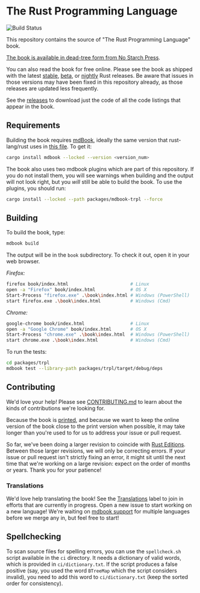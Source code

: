 # The Rust Programming Language

![Build Status](https://github.com/rust-lang/book/workflows/CI/badge.svg)

This repository contains the source of "The Rust Programming Language" book.

[The book is available in dead-tree form from No Starch Press][nostarch].

[nostarch]: https://nostarch.com/rust-programming-language-2nd-edition

You can also read the book for free online. Please see the book as shipped with
the latest [stable], [beta], or [nightly] Rust releases. Be aware that issues
in those versions may have been fixed in this repository already, as those
releases are updated less frequently.

[stable]: https://doc.rust-lang.org/stable/book/
[beta]: https://doc.rust-lang.org/beta/book/
[nightly]: https://doc.rust-lang.org/nightly/book/

See the [releases] to download just the code of all the code listings that appear in the book.

[releases]: https://github.com/rust-lang/book/releases

## Requirements

Building the book requires [mdBook], ideally the same version that
rust-lang/rust uses in [this file][rust-mdbook]. To get it:

[mdBook]: https://github.com/rust-lang/mdBook
[rust-mdbook]: https://github.com/rust-lang/rust/blob/master/src/tools/rustbook/Cargo.toml

```sh
cargo install mdbook --locked --version <version_num>
```

The book also uses two mdbook plugins which are part of this repository. If you
do not install them, you will see warnings when building and the output will not
look right, but you _will_ still be able to build the book. To use the plugins,
you should run:

```sh
cargo install --locked --path packages/mdbook-trpl --force
```

## Building

To build the book, type:

```sh
mdbook build
```

The output will be in the `book` subdirectory. To check it out, open it in
your web browser.

_Firefox:_

```sh
firefox book/index.html                       # Linux
open -a "Firefox" book/index.html             # OS X
Start-Process "firefox.exe" .\book\index.html # Windows (PowerShell)
start firefox.exe .\book\index.html           # Windows (Cmd)
```

_Chrome:_

```sh
google-chrome book/index.html                 # Linux
open -a "Google Chrome" book/index.html       # OS X
Start-Process "chrome.exe" .\book\index.html  # Windows (PowerShell)
start chrome.exe .\book\index.html            # Windows (Cmd)
```

To run the tests:

```sh
cd packages/trpl
mdbook test --library-path packages/trpl/target/debug/deps
```

## Contributing

We'd love your help! Please see [CONTRIBUTING.md][contrib] to learn about the
kinds of contributions we're looking for.

[contrib]: https://github.com/rust-lang/book/blob/main/CONTRIBUTING.md

Because the book is [printed][nostarch], and because we want
to keep the online version of the book close to the print version when
possible, it may take longer than you're used to for us to address your issue
or pull request.

So far, we've been doing a larger revision to coincide with [Rust Editions](https://doc.rust-lang.org/edition-guide/). Between those larger
revisions, we will only be correcting errors. If your issue or pull request
isn't strictly fixing an error, it might sit until the next time that we're
working on a large revision: expect on the order of months or years. Thank you
for your patience!

### Translations

We'd love help translating the book! See the [Translations] label to join in
efforts that are currently in progress. Open a new issue to start working on
a new language! We're waiting on [mdbook support] for multiple languages
before we merge any in, but feel free to start!

[Translations]: https://github.com/rust-lang/book/issues?q=is%3Aopen+is%3Aissue+label%3ATranslations
[mdbook support]: https://github.com/rust-lang/mdBook/issues/5

## Spellchecking

To scan source files for spelling errors, you can use the `spellcheck.sh`
script available in the `ci` directory. It needs a dictionary of valid words,
which is provided in `ci/dictionary.txt`. If the script produces a false
positive (say, you used the word `BTreeMap` which the script considers invalid),
you need to add this word to `ci/dictionary.txt` (keep the sorted order for
consistency).
